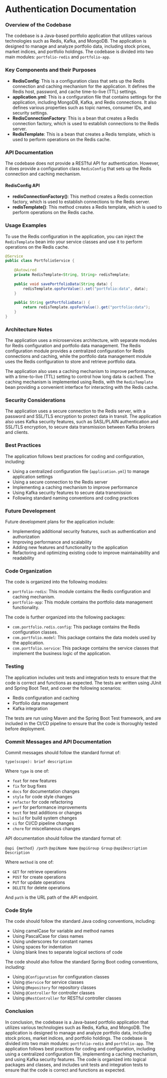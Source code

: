 Authentication Documentation
==========================
### Overview of the Codebase

The codebase is a Java-based portfolio application that utilizes various technologies such as Redis, Kafka, and MongoDB. The application is designed to manage and analyze portfolio data, including stock prices, market indices, and portfolio holdings. The codebase is divided into two main modules: `portfolio-redis` and `portfolio-app`.

### Key Components and their Purposes

*   **RedisConfig**: This is a configuration class that sets up the Redis connection and caching mechanism for the application. It defines the Redis host, password, and cache time-to-live (TTL) settings.
*   **application.yml**: This is a configuration file that contains settings for the application, including MongoDB, Kafka, and Redis connections. It also defines various properties such as topic names, consumer IDs, and security settings.
*   **RedisConnectionFactory**: This is a bean that creates a Redis connection factory, which is used to establish connections to the Redis server.
*   **RedisTemplate**: This is a bean that creates a Redis template, which is used to perform operations on the Redis cache.

### API Documentation

The codebase does not provide a RESTful API for authentication. However, it does provide a configuration class `RedisConfig` that sets up the Redis connection and caching mechanism.

#### RedisConfig API

*   **redisConnectionFactory()**: This method creates a Redis connection factory, which is used to establish connections to the Redis server.
*   **redisTemplate()**: This method creates a Redis template, which is used to perform operations on the Redis cache.

### Usage Examples

To use the Redis configuration in the application, you can inject the `RedisTemplate` bean into your service classes and use it to perform operations on the Redis cache.

```java
@Service
public class PortfolioService {
    
    @Autowired
    private RedisTemplate<String, String> redisTemplate;
    
    public void savePortfolioData(String data) {
        redisTemplate.opsForValue().set("portfolio:data", data);
    }
    
    public String getPortfolioData() {
        return redisTemplate.opsForValue().get("portfolio:data");
    }
}
```

### Architecture Notes

The application uses a microservices architecture, with separate modules for Redis configuration and portfolio data management. The Redis configuration module provides a centralized configuration for Redis connections and caching, while the portfolio data management module uses the Redis configuration to store and retrieve portfolio data.

The application also uses a caching mechanism to improve performance, with a time-to-live (TTL) setting to control how long data is cached. The caching mechanism is implemented using Redis, with the `RedisTemplate` bean providing a convenient interface for interacting with the Redis cache.

### Security Considerations

The application uses a secure connection to the Redis server, with a password and SSL/TLS encryption to protect data in transit. The application also uses Kafka security features, such as SASL/PLAIN authentication and SSL/TLS encryption, to secure data transmission between Kafka brokers and clients.

### Best Practices

The application follows best practices for coding and configuration, including:

*   Using a centralized configuration file (`application.yml`) to manage application settings
*   Using a secure connection to the Redis server
*   Implementing a caching mechanism to improve performance
*   Using Kafka security features to secure data transmission
*   Following standard naming conventions and coding practices

### Future Development

Future development plans for the application include:

*   Implementing additional security features, such as authentication and authorization
*   Improving performance and scalability
*   Adding new features and functionality to the application
*   Refactoring and optimizing existing code to improve maintainability and readability

### Code Organization

The code is organized into the following modules:

*   `portfolio-redis`: This module contains the Redis configuration and caching mechanism.
*   `portfolio-app`: This module contains the portfolio data management functionality.

The code is further organized into the following packages:

*   `com.portfolio.redis.config`: This package contains the Redis configuration classes.
*   `com.portfolio.model`: This package contains the data models used by the application.
*   `com.portfolio.service`: This package contains the service classes that implement the business logic of the application.

### Testing

The application includes unit tests and integration tests to ensure that the code is correct and functions as expected. The tests are written using JUnit and Spring Boot Test, and cover the following scenarios:

*   Redis configuration and caching
*   Portfolio data management
*   Kafka integration

The tests are run using Maven and the Spring Boot Test framework, and are included in the CI/CD pipeline to ensure that the code is thoroughly tested before deployment. 

### Commit Messages and API Documentation

Commit messages should follow the standard format of:

`type(scope): brief description`

Where `type` is one of:

*   `feat` for new features
*   `fix` for bug fixes
*   `docs` for documentation changes
*   `style` for code style changes
*   `refactor` for code refactoring
*   `perf` for performance improvements
*   `test` for test additions or changes
*   `build` for build system changes
*   `ci` for CI/CD pipeline changes
*   `chore` for miscellaneous changes

API documentation should follow the standard format of:

`@api {method} /path`
`@apiName Name`
`@apiGroup Group`
`@apiDescription Description`

Where `method` is one of:

*   `GET` for retrieve operations
*   `POST` for create operations
*   `PUT` for update operations
*   `DELETE` for delete operations

And `path` is the URL path of the API endpoint.

### Code Style

The code should follow the standard Java coding conventions, including:

*   Using camelCase for variable and method names
*   Using PascalCase for class names
*   Using underscores for constant names
*   Using spaces for indentation
*   Using blank lines to separate logical sections of code

The code should also follow the standard Spring Boot coding conventions, including:

*   Using `@Configuration` for configuration classes
*   Using `@Service` for service classes
*   Using `@Repository` for repository classes
*   Using `@Controller` for controller classes
*   Using `@RestController` for RESTful controller classes

### Conclusion

In conclusion, the codebase is a Java-based portfolio application that utilizes various technologies such as Redis, Kafka, and MongoDB. The application is designed to manage and analyze portfolio data, including stock prices, market indices, and portfolio holdings. The codebase is divided into two main modules: `portfolio-redis` and `portfolio-app`. The application follows best practices for coding and configuration, including using a centralized configuration file, implementing a caching mechanism, and using Kafka security features. The code is organized into logical packages and classes, and includes unit tests and integration tests to ensure that the code is correct and functions as expected.